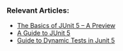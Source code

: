 ### Relevant Articles:
- [The Basics of JUnit 5 – A Preview](http://www.baeldung.com/junit-5-preview)
- [A Guide to JUnit 5](http://www.baeldung.com/junit-5)
- [Guide to Dynamic Tests in Junit 5](http://www.baeldung.com/junit5-dynamic-tests)
